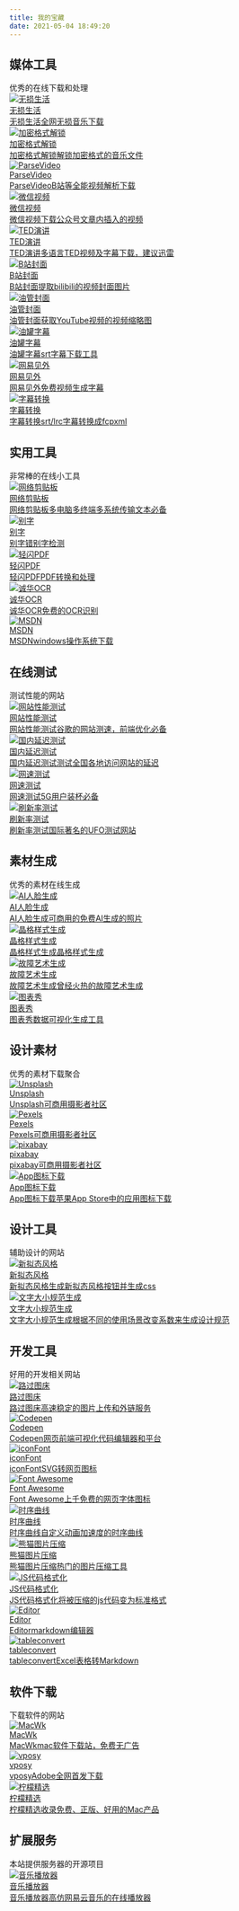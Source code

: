 ```yaml
---
title: 我的宝藏
date: 2021-05-04 18:49:20
---
```


<div class="flink" id="article-container"><h2>媒体工具</h2>
<div class="flink-desc">优秀的在线下载和处理</div><div class="flink-list"><div class="flink-list-item"><a href="https://flac.life/" rel="external nofollow noreferrer" title="无损生活" target="_blank"><img data-lazy-src="https://gitee.com/htmlmi/htmlmi/raw/master/images/tool/641433dbe5ccbf50ad3d7cb5507a74f3120eb126.png" onerror="this.onerror=null,this.src=&quot;/img/friend_404.gif&quot;" alt="无损生活" data-ll-status="loaded" class="entered loaded" src="https://gitee.com/htmlmi/htmlmi/raw/master/images/tool/641433dbe5ccbf50ad3d7cb5507a74f3120eb126.png"><div class="img-alt is-center">无损生活</div><span class="flink-item-name">无损生活</span><span class="flink-item-desc" title="全网无损音乐下载">全网无损音乐下载</span></a></div><div class="flink-list-item"><a href="https://api.zhheo.com/unlockmusic/" rel="external nofollow noreferrer" title="加密格式解锁" target="_blank"><img data-lazy-src="https://gitee.com/htmlmi/htmlmi/raw/master/images/tool/dR4URl22390481618819763351.png" onerror="this.onerror=null,this.src=&quot;/img/friend_404.gif&quot;" alt="加密格式解锁" data-ll-status="loaded" class="entered loaded" src="https://gitee.com/htmlmi/htmlmi/raw/master/images/tool/dR4URl22390481618819763351.png"><div class="img-alt is-center">加密格式解锁</div><span class="flink-item-name">加密格式解锁</span><span class="flink-item-desc" title="解锁加密格式的音乐文件">解锁加密格式的音乐文件</span></a></div><div class="flink-list-item"><a href="https://www.parsevideo.com/" rel="external nofollow noreferrer" title="ParseVideo" target="_blank"><img data-lazy-src="https://gitee.com/htmlmi/htmlmi/raw/master/images/tool/57e22257a05764d87c03814366eaf5fd0bb0d904.png" onerror="this.onerror=null,this.src=&quot;/img/friend_404.gif&quot;" alt="ParseVideo" data-ll-status="loaded" class="entered loaded" src="https://gitee.com/htmlmi/htmlmi/raw/master/images/tool/57e22257a05764d87c03814366eaf5fd0bb0d904.png"><div class="img-alt is-center">ParseVideo</div><span class="flink-item-name">ParseVideo</span><span class="flink-item-desc" title="B站等全能视频解析下载">B站等全能视频解析下载</span></a></div><div class="flink-list-item"><a href="http://www.15um.com/tools/weixin_v.php" rel="external nofollow noreferrer" title="微信视频" target="_blank"><img data-lazy-src="https://gitee.com/htmlmi/htmlmi/raw/master/images/tool/406cb32e91bca1bcb4601896ddd1625046c1a308.png" onerror="this.onerror=null,this.src=&quot;/img/friend_404.gif&quot;" alt="微信视频" data-ll-status="loaded" class="entered loaded" src="https://gitee.com/htmlmi/htmlmi/raw/master/images/tool/406cb32e91bca1bcb4601896ddd1625046c1a308.png"><div class="img-alt is-center">微信视频</div><span class="flink-item-name">微信视频</span><span class="flink-item-desc" title="下载公众号文章内插入的视频">下载公众号文章内插入的视频</span></a></div><div class="flink-list-item"><a href="https://ted2srt.org/" rel="external nofollow noreferrer" title="TED演讲" target="_blank"><img data-lazy-src="https://gitee.com/htmlmi/htmlmi/raw/master/images/tool/e0c4e69fdf8128868da58bab1de257fb335a3529.png" onerror="this.onerror=null,this.src=&quot;/img/friend_404.gif&quot;" alt="TED演讲" data-ll-status="loaded" class="entered loaded" src="https://gitee.com/htmlmi/htmlmi/raw/master/images/tool/e0c4e69fdf8128868da58bab1de257fb335a3529.png"><div class="img-alt is-center">TED演讲</div><span class="flink-item-name">TED演讲</span><span class="flink-item-desc" title="多语言TED视频及字幕下载，建议迅雷">多语言TED视频及字幕下载，建议迅雷</span></a></div><div class="flink-list-item"><a href="https://bilicover.magecorn.com/" rel="external nofollow noreferrer" title="B站封面" target="_blank"><img data-lazy-src="https://gitee.com/htmlmi/htmlmi/raw/master/images/tool/a1b13b3927c2e2d8bed1254e6c68b8549275d938.png" onerror="this.onerror=null,this.src=&quot;/img/friend_404.gif&quot;" alt="B站封面" data-ll-status="loaded" class="entered loaded" src="https://gitee.com/htmlmi/htmlmi/raw/master/images/tool/a1b13b3927c2e2d8bed1254e6c68b8549275d938.png"><div class="img-alt is-center">B站封面</div><span class="flink-item-name">B站封面</span><span class="flink-item-desc" title="提取bilibili的视频封面图片">提取bilibili的视频封面图片</span></a></div><div class="flink-list-item"><a href="http://www.get-youtube-thumbnail.com/" rel="external nofollow noreferrer" title="油管封面" target="_blank"><img data-lazy-src="https://gitee.com/htmlmi/htmlmi/raw/master/images/tool/88f8d252f0f561e723b30d7f83068b9661ecdf24.png" onerror="this.onerror=null,this.src=&quot;/img/friend_404.gif&quot;" alt="油管封面" data-ll-status="loaded" class="entered loaded" src="https://gitee.com/htmlmi/htmlmi/raw/master/images/tool/88f8d252f0f561e723b30d7f83068b9661ecdf24.png"><div class="img-alt is-center">油管封面</div><span class="flink-item-name">油管封面</span><span class="flink-item-desc" title="获取YouTube视频的视频缩略图">获取YouTube视频的视频缩略图</span></a></div><div class="flink-list-item"><a href="https://downsub.com/" rel="external nofollow noreferrer" title="油罐字幕" target="_blank"><img data-lazy-src="https://gitee.com/htmlmi/htmlmi/raw/master/images/tool/8c26fe6f9b50c279b7b004dfc0b299f95dbe7217.png" onerror="this.onerror=null,this.src=&quot;/img/friend_404.gif&quot;" alt="油罐字幕" data-ll-status="loaded" class="entered loaded" src="https://gitee.com/htmlmi/htmlmi/raw/master/images/tool/8c26fe6f9b50c279b7b004dfc0b299f95dbe7217.png"><div class="img-alt is-center">油罐字幕</div><span class="flink-item-name">油罐字幕</span><span class="flink-item-desc" title="srt字幕下载工具">srt字幕下载工具</span></a></div><div class="flink-list-item"><a href="https://jianwai.youdao.com/" rel="external nofollow noreferrer" title="网易见外" target="_blank"><img data-lazy-src="https://gitee.com/htmlmi/htmlmi/raw/master/images/tool/40a37bbf7874b419228814c86ca56e005f4ba620.png" onerror="this.onerror=null,this.src=&quot;/img/friend_404.gif&quot;" alt="网易见外" data-ll-status="loaded" class="entered loaded" src="https://gitee.com/htmlmi/htmlmi/raw/master/images/tool/40a37bbf7874b419228814c86ca56e005f4ba620.png"><div class="img-alt is-center">网易见外</div><span class="flink-item-name">网易见外</span><span class="flink-item-desc" title="免费视频生成字幕">免费视频生成字幕</span></a></div><div class="flink-list-item"><a href="https://crossub.xiaowude.com/" rel="external nofollow noreferrer" title="字幕转换" target="_blank"><img data-lazy-src="https://gitee.com/htmlmi/htmlmi/raw/master/images/tool/49d51dc8989b5838809823bfc0a74f4002696f24.png" onerror="this.onerror=null,this.src=&quot;/img/friend_404.gif&quot;" alt="字幕转换" data-ll-status="loaded" class="entered loaded" src="https://gitee.com/htmlmi/htmlmi/raw/master/images/tool/49d51dc8989b5838809823bfc0a74f4002696f24.png"><div class="img-alt is-center">字幕转换</div><span class="flink-item-name">字幕转换</span><span class="flink-item-desc" title="srt/lrc字幕转换成fcpxml">srt/lrc字幕转换成fcpxml</span></a></div></div><h2>实用工具</h2><div class="flink-desc">非常棒的在线小工具</div><div class="flink-list"><div class="flink-list-item"><a href="https://netcut.cn/" rel="external nofollow noreferrer" title="网络剪贴板" target="_blank"><img data-lazy-src="https://gitee.com/htmlmi/htmlmi/raw/master/images/tool/6ea4b95f32d8cce7c1f7ee4abe2485da9f258c16.png" onerror="this.onerror=null,this.src=&quot;/img/friend_404.gif&quot;" alt="网络剪贴板" data-ll-status="loaded" class="entered loaded" src="https://gitee.com/htmlmi/htmlmi/raw/master/images/tool/6ea4b95f32d8cce7c1f7ee4abe2485da9f258c16.png"><div class="img-alt is-center">网络剪贴板</div><span class="flink-item-name">网络剪贴板</span><span class="flink-item-desc" title="多电脑多终端多系统传输文本必备">多电脑多终端多系统传输文本必备</span></a></div><div class="flink-list-item"><a href="http://www.biezi.com/" rel="external nofollow noreferrer" title="别字" target="_blank"><img data-lazy-src="https://gitee.com/htmlmi/htmlmi/raw/master/images/tool/a8396459e2cf40b35201190ba6cc36f070c87f44.png" onerror="this.onerror=null,this.src=&quot;/img/friend_404.gif&quot;" alt="别字" data-ll-status="loaded" class="entered loaded" src="https://gitee.com/htmlmi/htmlmi/raw/master/images/tool/a8396459e2cf40b35201190ba6cc36f070c87f44.png"><div class="img-alt is-center">别字</div><span class="flink-item-name">别字</span><span class="flink-item-desc" title="错别字检测">错别字检测</span></a></div><div class="flink-list-item"><a href="https://lightpdf.cn/" rel="external nofollow noreferrer" title="轻闪PDF" target="_blank"><img data-lazy-src="https://gitee.com/htmlmi/htmlmi/raw/master/images/tool/b755d8975ea86c9cf6dbc77fdbb79db13ed5f347.png" onerror="this.onerror=null,this.src=&quot;/img/friend_404.gif&quot;" alt="轻闪PDF" data-ll-status="loaded" class="entered loaded" src="https://gitee.com/htmlmi/htmlmi/raw/master/images/tool/b755d8975ea86c9cf6dbc77fdbb79db13ed5f347.png"><div class="img-alt is-center">轻闪PDF</div><span class="flink-item-name">轻闪PDF</span><span class="flink-item-desc" title="PDF转换和处理">PDF转换和处理</span></a></div><div class="flink-list-item"><a href="https://zhcn.109876543210.com/" rel="external nofollow noreferrer" title="诚华OCR" target="_blank"><img data-lazy-src="https://gitee.com/htmlmi/htmlmi/raw/master/images/tool/40fd982885bbdcfbc8c6438ca2848b4b3e914206.png" onerror="this.onerror=null,this.src=&quot;/img/friend_404.gif&quot;" alt="诚华OCR" data-ll-status="loaded" class="entered loaded" src="https://gitee.com/htmlmi/htmlmi/raw/master/images/tool/40fd982885bbdcfbc8c6438ca2848b4b3e914206.png"><div class="img-alt is-center">诚华OCR</div><span class="flink-item-name">诚华OCR</span><span class="flink-item-desc" title="免费的OCR识别">免费的OCR识别</span></a></div><div class="flink-list-item"><a href="https://msdn.itellyou.cn/" rel="external nofollow noreferrer" title="MSDN" target="_blank"><img data-lazy-src="https://gitee.com/htmlmi/htmlmi/raw/master/images/tool/aa134db0ac1c2b6ddffa67a573983e781152d856.png" onerror="this.onerror=null,this.src=&quot;/img/friend_404.gif&quot;" alt="MSDN" data-ll-status="loaded" class="entered loaded" src="https://gitee.com/htmlmi/htmlmi/raw/master/images/tool/aa134db0ac1c2b6ddffa67a573983e781152d856.png"><div class="img-alt is-center">MSDN</div><span class="flink-item-name">MSDN</span><span class="flink-item-desc" title="windows操作系统下载">windows操作系统下载</span></a></div></div><h2>在线测试</h2><div class="flink-desc">测试性能的网站</div><div class="flink-list"><div class="flink-list-item"><a href="https://developers.google.com/speed/pagespeed/insights/" rel="external nofollow noreferrer" title="网站性能测试" target="_blank"><img data-lazy-src="https://gitee.com/htmlmi/htmlmi/raw/master/images/tool/9586ca1447421c5a816e5d2d5d26b30fa1ca0900.png" onerror="this.onerror=null,this.src=&quot;/img/friend_404.gif&quot;" alt="网站性能测试" data-ll-status="loaded" class="entered loaded" src="https://gitee.com/htmlmi/htmlmi/raw/master/images/tool/9586ca1447421c5a816e5d2d5d26b30fa1ca0900.png"><div class="img-alt is-center">网站性能测试</div><span class="flink-item-name">网站性能测试</span><span class="flink-item-desc" title="谷歌的网站测速，前端优化必备">谷歌的网站测速，前端优化必备</span></a></div><div class="flink-list-item"><a href="https://www.boce.com/" rel="external nofollow noreferrer" title="国内延迟测试" target="_blank"><img data-lazy-src="https://gitee.com/htmlmi/htmlmi/raw/master/images/tool/41b50e22087aca58efe17408f4c086230572a025.png" onerror="this.onerror=null,this.src=&quot;/img/friend_404.gif&quot;" alt="国内延迟测试" data-ll-status="loaded" class="entered loaded" src="https://gitee.com/htmlmi/htmlmi/raw/master/images/tool/41b50e22087aca58efe17408f4c086230572a025.png"><div class="img-alt is-center">国内延迟测试</div><span class="flink-item-name">国内延迟测试</span><span class="flink-item-desc" title="测试全国各地访问网站的延迟">测试全国各地访问网站的延迟</span></a></div><div class="flink-list-item"><a href="https://www.speedtest.cn/" rel="external nofollow noreferrer" title="网速测试" target="_blank"><img data-lazy-src="https://gitee.com/htmlmi/htmlmi/raw/master/images/tool/f948b407a35a4d8071101940d7f3a7b879508a38.png" onerror="this.onerror=null,this.src=&quot;/img/friend_404.gif&quot;" alt="网速测试" data-ll-status="loaded" class="entered loaded" src="https://gitee.com/htmlmi/htmlmi/raw/master/images/tool/f948b407a35a4d8071101940d7f3a7b879508a38.png"><div class="img-alt is-center">网速测试</div><span class="flink-item-name">网速测试</span><span class="flink-item-desc" title="5G用户装杯必备">5G用户装杯必备</span></a></div><div class="flink-list-item"><a href="https://www.testufo.com/" rel="external nofollow noreferrer" title="刷新率测试" target="_blank"><img data-lazy-src="https://gitee.com/htmlmi/htmlmi/raw/master/images/tool/9783a1276b250065da4fff3411ec4b760c26f238.png" onerror="this.onerror=null,this.src=&quot;/img/friend_404.gif&quot;" alt="刷新率测试" data-ll-status="loaded" class="entered loaded" src="https://gitee.com/htmlmi/htmlmi/raw/master/images/tool/9783a1276b250065da4fff3411ec4b760c26f238.png"><div class="img-alt is-center">刷新率测试</div><span class="flink-item-name">刷新率测试</span><span class="flink-item-desc" title="国际著名的UFO测试网站">国际著名的UFO测试网站</span></a></div></div><h2>素材生成</h2><div class="flink-desc">优秀的素材在线生成</div><div class="flink-list"><div class="flink-list-item"><a href="https://generated.photos/faces#" rel="external nofollow noreferrer" title="AI人脸生成" target="_blank"><img data-lazy-src="https://gitee.com/htmlmi/htmlmi/raw/master/images/tool/2b6d78b3bd700953d9a895c20c7915858777f126.jpg" onerror="this.onerror=null,this.src=&quot;/img/friend_404.gif&quot;" alt="AI人脸生成" data-ll-status="loaded" class="entered loaded" src="https://gitee.com/htmlmi/htmlmi/raw/master/images/tool/2b6d78b3bd700953d9a895c20c7915858777f126.jpg"><div class="img-alt is-center">AI人脸生成</div><span class="flink-item-name">AI人脸生成</span><span class="flink-item-desc" title="可商用的免费AI生成的照片">可商用的免费AI生成的照片</span></a></div><div class="flink-list-item"><a href="https://trianglify.io/" rel="external nofollow noreferrer" title="晶格样式生成" target="_blank"><img data-lazy-src="https://gitee.com/htmlmi/htmlmi/raw/master/images/tool/e5207a5b7863a8259f6e29e14e233fe7dd775f48.png" onerror="this.onerror=null,this.src=&quot;/img/friend_404.gif&quot;" alt="晶格样式生成" data-ll-status="loaded" class="entered loaded" src="https://gitee.com/htmlmi/htmlmi/raw/master/images/tool/e5207a5b7863a8259f6e29e14e233fe7dd775f48.png"><div class="img-alt is-center">晶格样式生成</div><span class="flink-item-name">晶格样式生成</span><span class="flink-item-desc" title="晶格样式生成">晶格样式生成</span></a></div><div class="flink-list-item"><a href="https://photomosh.com/" rel="external nofollow noreferrer" title="故障艺术生成" target="_blank"><img data-lazy-src="https://gitee.com/htmlmi/htmlmi/raw/master/images/tool/67649fbc19f6060ec792db32d0eff68da62b9137.png" onerror="this.onerror=null,this.src=&quot;/img/friend_404.gif&quot;" alt="故障艺术生成" data-ll-status="loaded" class="entered loaded" src="https://gitee.com/htmlmi/htmlmi/raw/master/images/tool/67649fbc19f6060ec792db32d0eff68da62b9137.png"><div class="img-alt is-center">故障艺术生成</div><span class="flink-item-name">故障艺术生成</span><span class="flink-item-desc" title="曾经火热的故障艺术生成">曾经火热的故障艺术生成</span></a></div><div class="flink-list-item"><a href="https://sso.tubiaoxiu.com/login" rel="external nofollow noreferrer" title="图表秀" target="_blank"><img data-lazy-src="https://gitee.com/htmlmi/htmlmi/raw/master/images/tool/0cda537d7629c4e24a1b832bbe07ee27800d4638.png" onerror="this.onerror=null,this.src=&quot;/img/friend_404.gif&quot;" alt="图表秀" data-ll-status="loaded" class="entered loaded" src="https://gitee.com/htmlmi/htmlmi/raw/master/images/tool/0cda537d7629c4e24a1b832bbe07ee27800d4638.png"><div class="img-alt is-center">图表秀</div><span class="flink-item-name">图表秀</span><span class="flink-item-desc" title="数据可视化生成工具">数据可视化生成工具</span></a></div></div><h2>设计素材</h2><div class="flink-desc">优秀的素材下载聚合</div><div class="flink-list"><div class="flink-list-item"><a href="https://unsplash.com/" rel="external nofollow noreferrer" title="Unsplash" target="_blank"><img data-lazy-src="https://gitee.com/htmlmi/htmlmi/raw/master/images/tool/f693090a3afedacef3438b4d5f1cd2de06a2ee13.png" onerror="this.onerror=null,this.src=&quot;/img/friend_404.gif&quot;" alt="Unsplash" data-ll-status="loaded" class="entered loaded" src="https://gitee.com/htmlmi/htmlmi/raw/master/images/tool/f693090a3afedacef3438b4d5f1cd2de06a2ee13.png"><div class="img-alt is-center">Unsplash</div><span class="flink-item-name">Unsplash</span><span class="flink-item-desc" title="可商用摄影者社区">可商用摄影者社区</span></a></div><div class="flink-list-item"><a href="https://www.pexels.com/zh-cn/" rel="external nofollow noreferrer" title="Pexels" target="_blank"><img data-lazy-src="https://gitee.com/htmlmi/htmlmi/raw/master/images/tool/193ac901eb2ad02a2056851776effad887496930.png" onerror="this.onerror=null,this.src=&quot;/img/friend_404.gif&quot;" alt="Pexels" data-ll-status="loaded" class="entered loaded" src="https://gitee.com/htmlmi/htmlmi/raw/master/images/tool/193ac901eb2ad02a2056851776effad887496930.png"><div class="img-alt is-center">Pexels</div><span class="flink-item-name">Pexels</span><span class="flink-item-desc" title="可商用摄影者社区">可商用摄影者社区</span></a></div><div class="flink-list-item"><a href="https://pixabay.com/" rel="external nofollow noreferrer" title="pixabay" target="_blank"><img data-lazy-src="https://gitee.com/htmlmi/htmlmi/raw/master/images/tool/900d9ea22b380139c3732f276271192e5b247b43.png" onerror="this.onerror=null,this.src=&quot;/img/friend_404.gif&quot;" alt="pixabay" data-ll-status="loaded" class="entered loaded" src="https://gitee.com/htmlmi/htmlmi/raw/master/images/tool/900d9ea22b380139c3732f276271192e5b247b43.png"><div class="img-alt is-center">pixabay</div><span class="flink-item-name">pixabay</span><span class="flink-item-desc" title="可商用摄影者社区">可商用摄影者社区</span></a></div><div class="flink-list-item"><a href="https://api.zhheo.com/icon-finder/" rel="external nofollow noreferrer" title="App图标下载" target="_blank"><img data-lazy-src="https://gitee.com/htmlmi/htmlmi/raw/master/images/tool/Gxmqyt20690281614400026070.png" onerror="this.onerror=null,this.src=&quot;/img/friend_404.gif&quot;" alt="App图标下载" data-ll-status="loaded" class="entered loaded" src="https://gitee.com/htmlmi/htmlmi/raw/master/images/tool/Gxmqyt20690281614400026070.png"><div class="img-alt is-center">App图标下载</div><span class="flink-item-name">App图标下载</span><span class="flink-item-desc" title="苹果App Store中的应用图标下载">苹果App Store中的应用图标下载</span></a></div></div><h2>设计工具</h2><div class="flink-desc">辅助设计的网站</div><div class="flink-list"><div class="flink-list-item"><a href="https://neumorphism.io/#e0e0e0" rel="external nofollow noreferrer" title="新拟态风格" target="_blank"><img data-lazy-src="https://gitee.com/htmlmi/htmlmi/raw/master/images/tool/Nb4BaL25590281613841955711.png" onerror="this.onerror=null,this.src=&quot;/img/friend_404.gif&quot;" alt="新拟态风格" data-ll-status="loaded" class="entered loaded" src="https://gitee.com/htmlmi/htmlmi/raw/master/images/tool/Nb4BaL25590281613841955711.png"><div class="img-alt is-center">新拟态风格</div><span class="flink-item-name">新拟态风格</span><span class="flink-item-desc" title="生成新拟态风格按钮并生成css">生成新拟态风格按钮并生成css</span></a></div><div class="flink-list-item"><a href="https://type-scale.com/" rel="external nofollow noreferrer" title="文字大小规范生成" target="_blank"><img data-lazy-src="https://gitee.com/htmlmi/htmlmi/raw/master/images/tool/UEOdGr25590281613965495578.png" onerror="this.onerror=null,this.src=&quot;/img/friend_404.gif&quot;" alt="文字大小规范生成" data-ll-status="loaded" class="entered loaded" src="https://gitee.com/htmlmi/htmlmi/raw/master/images/tool/UEOdGr25590281613965495578.png"><div class="img-alt is-center">文字大小规范生成</div><span class="flink-item-name">文字大小规范生成</span><span class="flink-item-desc" title="根据不同的使用场景改变系数来生成设计规范">根据不同的使用场景改变系数来生成设计规范</span></a></div></div><h2>开发工具</h2><div class="flink-desc">好用的开发相关网站</div><div class="flink-list"><div class="flink-list-item"><a href="https://unsplash.com/" rel="external nofollow noreferrer" title="路过图床" target="_blank"><img data-lazy-src="https://gitee.com/htmlmi/htmlmi/raw/master/images/tool/48bd5fa74e8e32e576772f5ecb7e71d0d906a657.png" onerror="this.onerror=null,this.src=&quot;/img/friend_404.gif&quot;" alt="路过图床" data-ll-status="loaded" class="entered loaded" src="https://gitee.com/htmlmi/htmlmi/raw/master/images/tool/48bd5fa74e8e32e576772f5ecb7e71d0d906a657.png"><div class="img-alt is-center">路过图床</div><span class="flink-item-name">路过图床</span><span class="flink-item-desc" title="高速稳定的图片上传和外链服务">高速稳定的图片上传和外链服务</span></a></div><div class="flink-list-item"><a href="https://codepen.io/" rel="external nofollow noreferrer" title="Codepen" target="_blank"><img data-lazy-src="https://gitee.com/htmlmi/htmlmi/raw/master/images/tool/f181e81a58f78b970f9326d2fd8d2a42041bee41.png" onerror="this.onerror=null,this.src=&quot;/img/friend_404.gif&quot;" alt="Codepen" data-ll-status="loaded" class="entered loaded" src="https://gitee.com/htmlmi/htmlmi/raw/master/images/tool/f181e81a58f78b970f9326d2fd8d2a42041bee41.png"><div class="img-alt is-center">Codepen</div><span class="flink-item-name">Codepen</span><span class="flink-item-desc" title="网页前端可视化代码编辑器和平台">网页前端可视化代码编辑器和平台</span></a></div><div class="flink-list-item"><a href="https://www.iconfont.cn/plus" rel="external nofollow noreferrer" title="iconFont" target="_blank"><img data-lazy-src="https://gitee.com/htmlmi/htmlmi/raw/master/images/tool/0a39974591ced5bee02cfb3a0b19b7ecacf7f559.png" onerror="this.onerror=null,this.src=&quot;/img/friend_404.gif&quot;" alt="iconFont" data-ll-status="loaded" class="entered loaded" src="https://gitee.com/htmlmi/htmlmi/raw/master/images/tool/0a39974591ced5bee02cfb3a0b19b7ecacf7f559.png"><div class="img-alt is-center">iconFont</div><span class="flink-item-name">iconFont</span><span class="flink-item-desc" title="SVG转网页图标">SVG转网页图标</span></a></div><div class="flink-list-item"><a href="https://fontawesome.com/" rel="external nofollow noreferrer" title="Font Awesome" target="_blank"><img data-lazy-src="https://gitee.com/htmlmi/htmlmi/raw/master/images/tool/j1116B21390281613842153919.png" onerror="this.onerror=null,this.src=&quot;/img/friend_404.gif&quot;" alt="Font Awesome" data-ll-status="loaded" class="entered loaded" src="https://gitee.com/htmlmi/htmlmi/raw/master/images/tool/j1116B21390281613842153919.png"><div class="img-alt is-center">Font Awesome</div><span class="flink-item-name">Font Awesome</span><span class="flink-item-desc" title="上千免费的网页字体图标">上千免费的网页字体图标</span></a></div><div class="flink-list-item"><a href="https://cubic-bezier.com/#.17,.67,.83,.67" rel="external nofollow noreferrer" title="时序曲线" target="_blank"><img data-lazy-src="https://gitee.com/htmlmi/htmlmi/raw/master/images/tool/966b1def2cd065614bf013f5fec9cd0fe8a3c429.png" onerror="this.onerror=null,this.src=&quot;/img/friend_404.gif&quot;" alt="时序曲线" data-ll-status="loaded" class="entered loaded" src="https://gitee.com/htmlmi/htmlmi/raw/master/images/tool/966b1def2cd065614bf013f5fec9cd0fe8a3c429.png"><div class="img-alt is-center">时序曲线</div><span class="flink-item-name">时序曲线</span><span class="flink-item-desc" title="自定义动画加速度的时序曲线">自定义动画加速度的时序曲线</span></a></div><div class="flink-list-item"><a href="https://tinypng.com/" rel="external nofollow noreferrer" title="熊猫图片压缩" target="_blank"><img data-lazy-src="https://gitee.com/htmlmi/htmlmi/raw/master/images/tool/1e6a15e791e40bb7808be13232144ee2fb1e1349.png" onerror="this.onerror=null,this.src=&quot;/img/friend_404.gif&quot;" alt="熊猫图片压缩" data-ll-status="loaded" class="entered loaded" src="https://gitee.com/htmlmi/htmlmi/raw/master/images/tool/1e6a15e791e40bb7808be13232144ee2fb1e1349.png"><div class="img-alt is-center">熊猫图片压缩</div><span class="flink-item-name">熊猫图片压缩</span><span class="flink-item-desc" title="热门的图片压缩工具">热门的图片压缩工具</span></a></div><div class="flink-list-item"><a href="https://tool.oschina.net/codeformat/js" rel="external nofollow noreferrer" title="JS代码格式化" target="_blank"><img data-lazy-src="https://gitee.com/htmlmi/htmlmi/raw/master/images/tool/bf506a5660424c19452e26730918528424533335.png" onerror="this.onerror=null,this.src=&quot;/img/friend_404.gif&quot;" alt="JS代码格式化" data-ll-status="loaded" class="entered loaded" src="https://gitee.com/htmlmi/htmlmi/raw/master/images/tool/bf506a5660424c19452e26730918528424533335.png"><div class="img-alt is-center">JS代码格式化</div><span class="flink-item-name">JS代码格式化</span><span class="flink-item-desc" title="将被压缩的js代码变为标准格式">将被压缩的js代码变为标准格式</span></a></div><div class="flink-list-item"><a href="https://pandao.github.io/editor.md/" rel="external nofollow noreferrer" title="Editor" target="_blank"><img data-lazy-src="https://gitee.com/htmlmi/htmlmi/raw/master/images/tool/a55518572eaf042905b911d3ed1ce091c9075424.png" onerror="this.onerror=null,this.src=&quot;/img/friend_404.gif&quot;" alt="Editor" data-ll-status="loaded" class="entered loaded" src="https://gitee.com/htmlmi/htmlmi/raw/master/images/tool/a55518572eaf042905b911d3ed1ce091c9075424.png"><div class="img-alt is-center">Editor</div><span class="flink-item-name">Editor</span><span class="flink-item-desc" title="markdown编辑器">markdown编辑器</span></a></div><div class="flink-list-item"><a href="https://tableconvert.com/" rel="external nofollow noreferrer" title="tableconvert" target="_blank"><img data-lazy-src="https://gitee.com/htmlmi/htmlmi/raw/master/images/tool/d82f2080e4432a2d2aff68785713edcf262b2226.png" onerror="this.onerror=null,this.src=&quot;/img/friend_404.gif&quot;" alt="tableconvert" data-ll-status="loaded" class="entered loaded" src="https://gitee.com/htmlmi/htmlmi/raw/master/images/tool/d82f2080e4432a2d2aff68785713edcf262b2226.png"><div class="img-alt is-center">tableconvert</div><span class="flink-item-name">tableconvert</span><span class="flink-item-desc" title="Excel表格转Markdown">Excel表格转Markdown</span></a></div></div><h2>软件下载</h2><div class="flink-desc">下载软件的网站</div><div class="flink-list"><div class="flink-list-item"><a href="https://www.macwk.com/soft/all/p1" rel="external nofollow noreferrer" title="MacWk" target="_blank"><img data-lazy-src="https://gitee.com/htmlmi/htmlmi/raw/master/images/tool/85640a2db740172de77a24303b63d4cd971e6839.png" onerror="this.onerror=null,this.src=&quot;/img/friend_404.gif&quot;" alt="MacWk" data-ll-status="loaded" class="entered loaded" src="https://gitee.com/htmlmi/htmlmi/raw/master/images/tool/85640a2db740172de77a24303b63d4cd971e6839.png"><div class="img-alt is-center">MacWk</div><span class="flink-item-name">MacWk</span><span class="flink-item-desc" title="mac软件下载站，免费无广告">mac软件下载站，免费无广告</span></a></div><div class="flink-list-item"><a href="https://weibo.com/vposy?refer_flag=1005050010_&amp;sudaref=login.sina.com.cn&amp;display=0&amp;retcode=6102&amp;is_all=1" rel="external nofollow noreferrer" title="vposy" target="_blank"><img data-lazy-src="https://gitee.com/htmlmi/htmlmi/raw/master/images/tool/23420f1f1caff1c9963919b3f7b1a8567c537a07.jpg" onerror="this.onerror=null,this.src=&quot;/img/friend_404.gif&quot;" alt="vposy" data-ll-status="loaded" class="entered loaded" src="https://gitee.com/htmlmi/htmlmi/raw/master/images/tool/23420f1f1caff1c9963919b3f7b1a8567c537a07.jpg"><div class="img-alt is-center">vposy</div><span class="flink-item-name">vposy</span><span class="flink-item-desc" title="Adobe全网首发下载">Adobe全网首发下载</span></a></div><div class="flink-list-item"><a href="https://lemon.qq.com/lab/" rel="external nofollow noreferrer" title="柠檬精选" target="_blank"><img data-lazy-src="https://gitee.com/htmlmi/htmlmi/raw/master/images/tool/33d8771dc2b31d575115ef775eeb3e5df88f6a13.png" onerror="this.onerror=null,this.src=&quot;/img/friend_404.gif&quot;" alt="柠檬精选" data-ll-status="loaded" class="entered loaded" src="https://gitee.com/htmlmi/htmlmi/raw/master/images/tool/33d8771dc2b31d575115ef775eeb3e5df88f6a13.png"><div class="img-alt is-center">柠檬精选</div><span class="flink-item-name">柠檬精选</span><span class="flink-item-desc" title="收录免费、正版、好用的Mac产品">收录免费、正版、好用的Mac产品</span></a></div></div><h2>扩展服务</h2><div class="flink-desc">本站提供服务器的开源项目</div><div class="flink-list"><div class="flink-list-item"><a href="https://music.zhheo.com/" rel="external nofollow noreferrer" title="音乐播放器" target="_blank"><img data-lazy-src="https://gitee.com/htmlmi/htmlmi/raw/master/images/tool/hU0xr620390481618917843516.png" onerror="this.onerror=null,this.src=&quot;/img/friend_404.gif&quot;" alt="音乐播放器" data-ll-status="loaded" class="entered loaded" src="https://gitee.com/htmlmi/htmlmi/raw/master/images/tool/hU0xr620390481618917843516.png"><div class="img-alt is-center">音乐播放器</div><span class="flink-item-name">音乐播放器</span><span class="flink-item-desc" title="高仿网易云音乐的在线播放器">高仿网易云音乐的在线播放器</span></a></div></div></div>